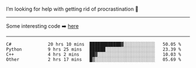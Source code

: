 I’m looking for help with getting rid of procrastination 🤔

-----

Some interesting code :arrow_right: [here](https://github.com/zhen8838/playground)

-----

<!--START_SECTION:waka-->

```text
C#              20 hrs 10 mins  ████████████▓░░░░░░░░░░░░   50.05 %
Python          9 hrs 25 mins   ██████░░░░░░░░░░░░░░░░░░░   23.39 %
C++             4 hrs 2 mins    ██▓░░░░░░░░░░░░░░░░░░░░░░   10.03 %
Other           2 hrs 17 mins   █▒░░░░░░░░░░░░░░░░░░░░░░░   05.69 %
```

<!--END_SECTION:waka-->

<!--
**zhen8838/zhen8838** is a ✨ _special_ ✨ repository because its `README.md` (this file) appears on your GitHub profile.

Here are some ideas to get you started:

- 🔭 I’m currently working on ...
- 🌱 I’m currently learning ...
- 👯 I’m looking to collaborate on ...
 ...
- 💬 Ask me about ...
- 📫 How to reach me: ...
- 😄 Pronouns: ...
- ⚡ Fun fact: ...
-->
